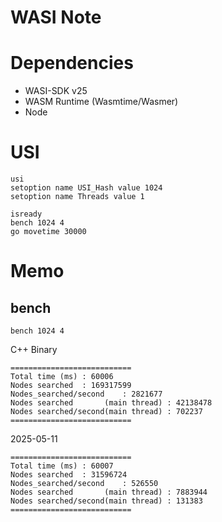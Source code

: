 # WASI Note

# Dependencies

- WASI-SDK v25
- WASM Runtime (Wasmtime/Wasmer)
- Node

# USI

```
usi
setoption name USI_Hash value 1024
setoption name Threads value 1

isready
bench 1024 4
go movetime 30000
```

# Memo

## bench
`bench 1024 4`

C++ Binary
```
===========================
Total time (ms) : 60006
Nodes searched  : 169317599
Nodes_searched/second    : 2821677
Nodes searched       (main thread) : 42138478
Nodes searched/second(main thread) : 702237
===========================
```

2025-05-11
```
===========================
Total time (ms) : 60007
Nodes searched  : 31596724
Nodes_searched/second    : 526550
Nodes searched       (main thread) : 7883944
Nodes searched/second(main thread) : 131383
===========================
```
